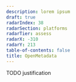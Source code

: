 ```yaml
---
description: lorem ipsum
draft: true
radarIndex: 38
radarSection: platforms
radarTier: assess
radarX: -310
radarY: 213
table-of-contents: false
title: OpenMetadata
---
```


TODO justification
